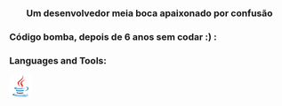 <h3 align="center">Um desenvolvedor meia boca apaixonado por confusão</h3>

<h3 align="left">Código bomba, depois de 6 anos sem codar :) :</h3>
<p align="left">
</p>

<h3 align="left">Languages and Tools:</h3>
<p align="left"> <a href="https://www.java.com" target="_blank" rel="noreferrer"> <img src="https://raw.githubusercontent.com/devicons/devicon/master/icons/java/java-original.svg" alt="java" width="40" height="40"/> </a> </p>
